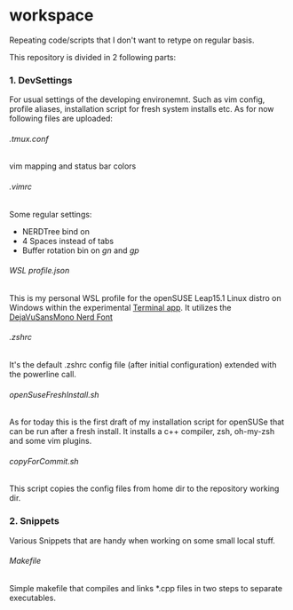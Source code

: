 workspace 
======
Repeating code/scripts that I don't want to retype on regular basis.

This repository is divided in 2 following parts:
### 1. DevSettings
For usual settings of the developing environemnt. Such as vim config, profile aliases, installation script for fresh system installs etc. As for now following files are uploaded:

###### .tmux.conf
vim mapping and status bar colors

###### .vimrc
Some regular settings: 
* NERDTree bind on <C-E>
* 4 Spaces instead of tabs
* Buffer rotation bin on *gn* and *gp*
 
###### WSL profile.json
This is my personal WSL profile for the openSUSE Leap15.1 Linux distro on Windows within the experimental [Terminal app](https://www.microsoft.com/en-us/p/windows-terminal-preview/9n0dx20hk701?activetab=pivot:overviewtab). It utilizes the [DejaVuSansMono Nerd Font](https://github.com/ryanoasis/nerd-fonts/blob/master/patched-fonts/DejaVuSansMono/Regular/complete/DejaVu%20Sans%20Mono%20Nerd%20Font%20Complete.ttf)

###### .zshrc
It's the default .zshrc config file (after initial configuration) extended with the powerline call.

###### openSuseFreshInstall.sh
As for today this is the first draft of my installation script for openSUSe that can be run after a fresh install. It installs a c++ compiler, zsh, oh-my-zsh and some vim plugins. 

###### copyForCommit.sh
This script copies the config files from home dir to  the repository working dir.

### 2. Snippets
Various Snippets that are handy when working on some small local stuff.

###### Makefile
 Simple makefile that compiles and links \*.cpp files in two steps to separate executables.
 
